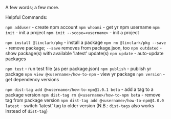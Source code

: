 A few words; a few more.

Helpful Commands:

`npm adduser` - create npm account
`npm whoami` - get yr npm username
`npm init` - init a project
`npm init --scope=<username>` - init a project

`npm install @linclark/pkg` - install a package
`npm rm @linclark/pkg --save` - remove package; `--save` removes from package.json, too
`npm outdated` - show package(s) with available 'latest' update(s)
`npm update` - auto-update packages

`npm test` - run test file (as per package.json)
`npm publish` - publish yr package
`npm view @<username>/how-to-npm` - view yr package
`npm version` - get dependency versions

`npm dist-tag add @<username>/how-to-npm@1.0.1 beta` - add a tag to a package version
`npm dist-tag rm @<username>/how-to-npm beta` - remove tag from package version
`npm dist-tag add @<username>/how-to-npm@1.0.0 latest` - switch 'latest' tag to older version
(N.B.: `dist-tags` also works instead of `dist-tag`)
